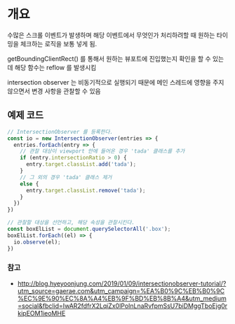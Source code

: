 # 개요
수많은 스크롤 이벤트가 발생하며 해당 이벤트에서 무엇인가 처리하려할 때
원하는 타이밍을 체크하는 로직을 보통 넣게 됨.

getBoundingClientRect() 를 통해서 원하는 뷰포트에 진입했는지 확인을 할 수 있는데
해당 함수는 reflow 를 발생시킴

intersection observer 는 비동기적으로 실행되기 때문에 메인 스레드에 영향을 주지 않으면서 변경 사항을 관찰할 수 있음

## 예제 코드
```javascript
// IntersectionObserver 를 등록한다.
const io = new IntersectionObserver(entries => {
  entries.forEach(entry => {
    // 관찰 대상이 viewport 안에 들어온 경우 'tada' 클래스를 추가
    if (entry.intersectionRatio > 0) {
      entry.target.classList.add('tada');
    }
    // 그 외의 경우 'tada' 클래스 제거
    else {
      entry.target.classList.remove('tada');
    }
  })
})

// 관찰할 대상을 선언하고, 해당 속성을 관찰시킨다.
const boxElList = document.querySelectorAll('.box');
boxElList.forEach((el) => {
  io.observe(el);
})
```


### 참고
* http://blog.hyeyoonjung.com/2019/01/09/intersectionobserver-tutorial/?utm_source=gaerae.com&utm_campaign=%EA%B0%9C%EB%B0%9C%EC%9E%90%EC%8A%A4%EB%9F%BD%EB%8B%A4&utm_medium=social&fbclid=IwAR2fdfrX2LqiZx0lPoInLnaRvfpmSsU7biDMggTboEjg0rkipEOM1ieoMHE
